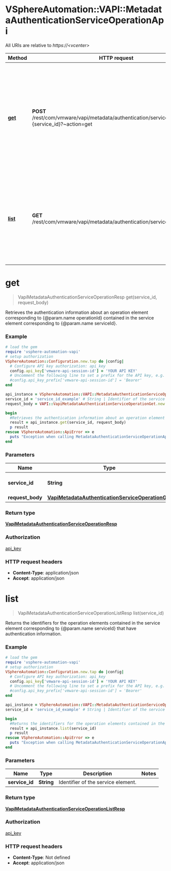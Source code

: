 # VSphereAutomation::VAPI::MetadataAuthenticationServiceOperationApi

All URIs are relative to *https://&lt;vcenter&gt;*

Method | HTTP request | Description
------------- | ------------- | -------------
[**get**](MetadataAuthenticationServiceOperationApi.md#get) | **POST** /rest/com/vmware/vapi/metadata/authentication/service/operation/id:{service_id}?~action&#x3D;get | Retrieves the authentication information about an operation element corresponding to {@param.name operationId} contained in the service element corresponding to {@param.name serviceId}.
[**list**](MetadataAuthenticationServiceOperationApi.md#list) | **GET** /rest/com/vmware/vapi/metadata/authentication/service/operation | Returns the identifiers for the operation elements contained in the service element corresponding to {@param.name serviceId} that have authentication information.


# **get**
> VapiMetadataAuthenticationServiceOperationResp get(service_id, request_body)

Retrieves the authentication information about an operation element corresponding to {@param.name operationId} contained in the service element corresponding to {@param.name serviceId}.

### Example
```ruby
# load the gem
require 'vsphere-automation-vapi'
# setup authorization
VSphereAutomation::Configuration.new.tap do |config|
  # Configure API key authorization: api_key
  config.api_key['vmware-api-session-id'] = 'YOUR API KEY'
  # Uncomment the following line to set a prefix for the API key, e.g. 'Bearer' (defaults to nil)
  #config.api_key_prefix['vmware-api-session-id'] = 'Bearer'
end

api_instance = VSphereAutomation::VAPI::MetadataAuthenticationServiceOperationApi.new
service_id = 'service_id_example' # String | Identifier of the service element.
request_body = VAPI::VapiMetadataAuthenticationServiceOperationGet.new # VapiMetadataAuthenticationServiceOperationGet | 

begin
  #Retrieves the authentication information about an operation element corresponding to {@param.name operationId} contained in the service element corresponding to {@param.name serviceId}.
  result = api_instance.get(service_id, request_body)
  p result
rescue VSphereAutomation::ApiError => e
  puts "Exception when calling MetadataAuthenticationServiceOperationApi->get: #{e}"
end
```

### Parameters

Name | Type | Description  | Notes
------------- | ------------- | ------------- | -------------
 **service_id** | **String**| Identifier of the service element. | 
 **request_body** | [**VapiMetadataAuthenticationServiceOperationGet**](VapiMetadataAuthenticationServiceOperationGet.md)|  | 

### Return type

[**VapiMetadataAuthenticationServiceOperationResp**](VapiMetadataAuthenticationServiceOperationResp.md)

### Authorization

[api_key](../README.md#api_key)

### HTTP request headers

 - **Content-Type**: application/json
 - **Accept**: application/json



# **list**
> VapiMetadataAuthenticationServiceOperationListResp list(service_id)

Returns the identifiers for the operation elements contained in the service element corresponding to {@param.name serviceId} that have authentication information.

### Example
```ruby
# load the gem
require 'vsphere-automation-vapi'
# setup authorization
VSphereAutomation::Configuration.new.tap do |config|
  # Configure API key authorization: api_key
  config.api_key['vmware-api-session-id'] = 'YOUR API KEY'
  # Uncomment the following line to set a prefix for the API key, e.g. 'Bearer' (defaults to nil)
  #config.api_key_prefix['vmware-api-session-id'] = 'Bearer'
end

api_instance = VSphereAutomation::VAPI::MetadataAuthenticationServiceOperationApi.new
service_id = 'service_id_example' # String | Identifier of the service element.

begin
  #Returns the identifiers for the operation elements contained in the service element corresponding to {@param.name serviceId} that have authentication information.
  result = api_instance.list(service_id)
  p result
rescue VSphereAutomation::ApiError => e
  puts "Exception when calling MetadataAuthenticationServiceOperationApi->list: #{e}"
end
```

### Parameters

Name | Type | Description  | Notes
------------- | ------------- | ------------- | -------------
 **service_id** | **String**| Identifier of the service element. | 

### Return type

[**VapiMetadataAuthenticationServiceOperationListResp**](VapiMetadataAuthenticationServiceOperationListResp.md)

### Authorization

[api_key](../README.md#api_key)

### HTTP request headers

 - **Content-Type**: Not defined
 - **Accept**: application/json



